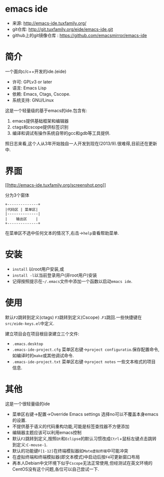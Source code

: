 # emacs ide

* 来源: http://emacs-ide.tuxfamily.org/
* git仓库: http://git.tuxfamily.org/eide/emacs-ide.git
* github上的git镜像仓库 : https://github.com/emacsmirror/emacs-ide


# 简介

一个面向c/c++开发的ide.(eide)

* 许可: GPLv3 or later
* 语言: Emacs Lisp
* 依赖: Emacs, Ctags, Cscope.
* 系统支持: GNU/Linux

这是一个轻量级的基于emacs的ide.包含有:

1. emacs提供基础框架和编辑器
2. ctags和cscope提供标签识别
3. 编译和调试有操作系统自带的gcc和gdb等工具提供.

照日志来看,这个人从3年开始独自一人开发到现在(2013/9).很难得,目前还在更新中.

# 界面

[[http://emacs-ide.tuxfamily.org/screenshot.png]]

分为3个窗体
```
+--------------+
|代码区 | 菜单区|
|--------------|
|    输出区    |
+--------------+
```

在菜单区不选中任何文本的情况下,右击->`help`查看帮助菜单.

# 安装

* `install` 以root用户安装,或
* `install -l`以当前登录用户(非root用户)安装
* 记得按照提示在`~/.emacs`文件中添加一个函数以启动`emacs ide`.

# 使用

默认`F2`跳转到定义(ctags) `F3`跳转到定义(Cscope) .`F1`跳回.一些快捷键在`src/eide-keys.el`中定义.

建立项目会在项目根目录建立三个文件:

* `.emacs.desktop`
* `.emacs-ide-project.cfg` 菜单区右键->`project configuratio`.保存配置命令,如编译时的`make`或其他调试命令.
* `.emacs-ide-project.txt` 菜单区右键->`project notes` 一些文本格式的项目信息.

# 其他

这是一个很轻量级的ide

* 菜单区右键->配置->Override Emacs settings 选择no可以不覆盖本身emacs的设置.
* 不提供基于语义的代码重构功能,可能是标签查找器不方便添加
* 编辑器主题应该可以利用emacs控制
* 默认`F2`跳转到定义,按照`Qt`和`Eclipse`的默认习惯改成`Ctrl`+鼠标左键点击跳转到定义:`C-mouse-1`.
* 默认的功能键`F[1-12]`在终端模拟器如`Mate虚拟终端`中可能冲突
* 在虚拟终端和终端模拟器(即文本模式)中启动后按`F4`可更新窗口布局
* 再本人Debian中文环境下似乎`Cscope`无法正常使用,但经测试在英文环境的CentOS没有这个问题,各位可以自己尝试一下.